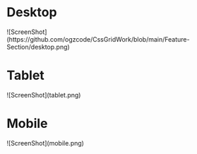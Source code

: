 <h1>Desktop</h1>
![ScreenShot](https://github.com/ogzcode/CssGridWork/blob/main/Feature-Section/desktop.png)
<h1>Tablet</h1>
![ScreenShot](tablet.png)
<h1>Mobile</h1>
![ScreenShot](mobile.png)

